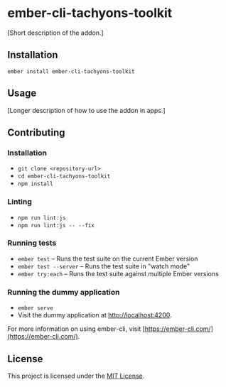 ember-cli-tachyons-toolkit
==============================================================================

[Short description of the addon.]

Installation
------------------------------------------------------------------------------

```
ember install ember-cli-tachyons-toolkit
```


Usage
------------------------------------------------------------------------------

[Longer description of how to use the addon in apps.]


Contributing
------------------------------------------------------------------------------

### Installation

* `git clone <repository-url>`
* `cd ember-cli-tachyons-toolkit`
* `npm install`

### Linting

* `npm run lint:js`
* `npm run lint:js -- --fix`

### Running tests

* `ember test` – Runs the test suite on the current Ember version
* `ember test --server` – Runs the test suite in "watch mode"
* `ember try:each` – Runs the test suite against multiple Ember versions

### Running the dummy application

* `ember serve`
* Visit the dummy application at [http://localhost:4200](http://localhost:4200).

For more information on using ember-cli, visit [https://ember-cli.com/](https://ember-cli.com/).

License
------------------------------------------------------------------------------

This project is licensed under the [MIT License](LICENSE.md).
